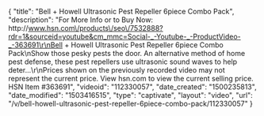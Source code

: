 {
    "title": "Bell + Howell Ultrasonic Pest Repeller 6piece Combo Pack",
    "description": "For More Info or to Buy Now: http:\/\/www.hsn.com\/products\/seo\/7532888?rdr=1&sourceid=youtube&cm_mmc=Social-_-Youtube-_-ProductVideo-_-363691\r\nBell + Howell Ultrasonic Pest Repeller 6piece Combo Pack\nShow those pesky pests the door. An alternative method of home pest defense, these pest repellers use ultrasonic sound waves to help deter...\r\nPrices shown on the previously recorded video may not represent the current price.  View hsn.com to view the current selling price. HSN Item #363691",
    "videoid": "112330057",
    "date_created": "1500235813",
    "date_modified": "1503416515",
    "type": "captivate",
    "layout": "video",
    "url": "\/v\/bell-howell-ultrasonic-pest-repeller-6piece-combo-pack\/112330057"
}